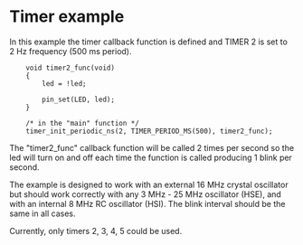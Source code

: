 # Timer example

In this example the timer callback function is defined and TIMER 2 is set to 2 Hz frequency (500 ms period).

```
	void timer2_func(void)
	{
		led = !led;

		pin_set(LED, led);
	}

	/* in the "main" function */
	timer_init_periodic_ns(2, TIMER_PERIOD_MS(500), timer2_func);
```

The "timer2_func" callback function will be called 2 times per second so the led will turn on and off each time the function is called producing 1 blink per second.

The example is designed to work with an external 16 MHz crystal oscillator but should work correctly with any 3 MHz - 25 MHz oscillator (HSE), and with an internal 8 MHz RC oscillator (HSI).
The blink interval should be the same in all cases.

Currently, only timers 2, 3, 4, 5 could be used.
